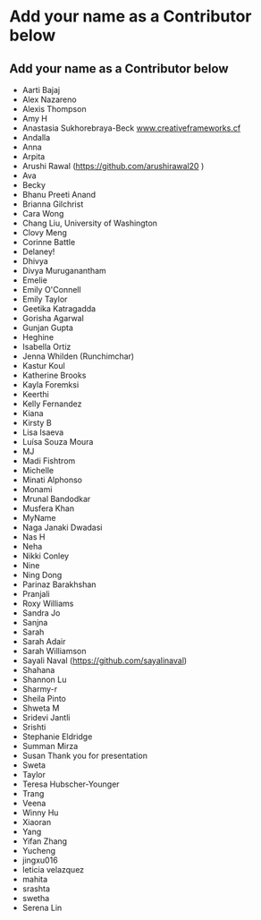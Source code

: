 ﻿# Add your name as a Contributor below

## Add your name as a Contributor below

- Aarti Bajaj
- Alex Nazareno
- Alexis Thompson
- Amy H
- Anastasia Sukhorebraya-Beck www.creativeframeworks.cf
- Andalla
- Anna
- Arpita
- Arushi Rawal (https://github.com/arushirawal20 )
- Ava
- Becky
- Bhanu Preeti Anand
- Brianna Gilchrist
- Cara Wong
- Chang Liu, University of Washington
- Clovy Meng
- Corinne Battle
- Delaney!
- Dhivya
- Divya Muruganantham
- Emelie
- Emily O'Connell
- Emily Taylor
- Geetika Katragadda
- Gorisha Agarwal
- Gunjan Gupta
- Heghine
- Isabella Ortiz
- Jenna Whilden (Runchimchar)
- Kastur Koul
- Katherine Brooks
- Kayla Foremksi
- Keerthi
- Kelly Fernandez
- Kiana
- Kirsty B
- Lisa Isaeva
- Luísa Souza Moura
- MJ
- Madi Fishtrom
- Michelle
- Minati Alphonso
- Monami
- Mrunal Bandodkar
- Musfera Khan
- MyName
- Naga Janaki Dwadasi
- Nas H
- Neha
- Nikki Conley
- Nine
- Ning Dong
- Parinaz Barakhshan
- Pranjali
- Roxy Williams
- Sandra Jo
- Sanjna
- Sarah
- Sarah Adair
- Sarah Williamson
- Sayali Naval (https://github.com/sayalinaval)
- Shahana
- Shannon Lu
- Sharmy-r
- Sheila Pinto
- Shweta M
- Sridevi Jantli
- Srishti
- Stephanie Eldridge
- Summan Mirza
- Susan Thank you for presentation
- Sweta
- Taylor
- Teresa Hubscher-Younger
- Trang
- Veena
- Winny Hu
- Xiaoran
- Yang
- Yifan Zhang
- Yucheng
- jingxu016
- leticia velazquez
- mahita
- srashta
- swetha
- Serena Lin
